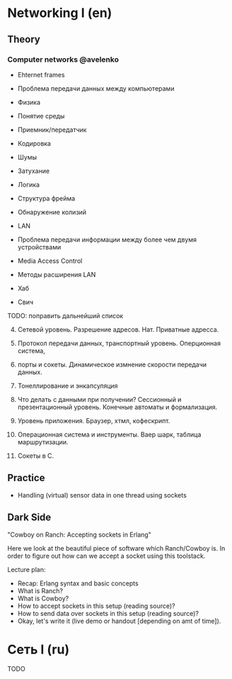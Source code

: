 Networking I (en)
===

Theory
---

### Computer networks @avelenko

 - Ehternet frames
  - Проблема передачи данных между компьютерами
  - Физика
   - Понятие среды
   - Приемник/передатчик
   - Кодировка
   - Шумы 
   - Затухание
  - Логика
   - Структура фрейма
   - Обнаружение колизий
 
 - LAN
  - Проблема передачи информации между более чем двумя устройствами
  - Media Access Control
  - Методы расширения LAN
   - Хаб
   - Свич

TODO: поправить дальнейший список

 4) Сетевой уровень. Разрешение адресов. Нат. Приватные адресса.

 5) Протокол передачи данных, транспортный уровень. Оперционная система, 

 6) порты и сокеты. Динамическое измнение скорости передачи данных.

 7) Тонеллирование и энкапсуляция

 8) Что делать с данными при получении? Сессионный и презентационный уровень. Конечные автоматы и формализация. 

 9) Уровень приложения. Браузер, хтмл, кофескрипт.

 10) Операционная система и инструменты. Ваер шарк, таблица маршрутизации.

 11) Сокеты в С.
 
 
Practice
---

 + Handling (virtual) sensor data in one thread using sockets

Dark Side
---

"Cowboy on Ranch: Accepting sockets in Erlang"

Here we look at the beautiful piece of software which Ranch/Cowboy is.
In order to figure out how can we accept a socket using this toolstack.

Lecture plan:

 + Recap: Erlang syntax and basic concepts
 + What is Ranch?
 + What is Cowboy?
 + How to accept sockets in this setup (reading source)?
 + How to send data over sockets in this setup (reading source)?
 + Okay, let's write it (live demo or handout [depending on amt of time]).

Сеть I (ru)
===

TODO

